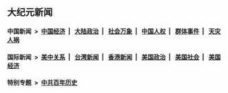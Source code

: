 ## 大纪元新闻

#### 中国新闻 &nbsp;>&nbsp; [中国经济](indexes/ncid283/README.md?11121645) &nbsp;| &nbsp; [大陆政治](indexes/ncid277/README.md?11121645) &nbsp;| &nbsp; [社会万象](indexes/ncid282/README.md?11121645) &nbsp;| &nbsp; [中国人权](indexes/ncid278/README.md?11121645) &nbsp;| &nbsp; [群体事件](indexes/ncid279/README.md?11121645) &nbsp;| &nbsp; [天灾人祸](indexes/ncid280/README.md?11121645)

#### 国际新闻 &nbsp;>&nbsp; [美中关系](indexes/nf1412576/README.md?11121645) &nbsp;| &nbsp; [台湾新闻](indexes/ncid1349361/README.md?11121645) &nbsp;| &nbsp; [香港新闻](indexes/ncid1349362/README.md?11121645) &nbsp;| &nbsp; [美国政治](indexes/ncid1078159/README.md?11121645) &nbsp;| &nbsp; [美国社会](indexes/ncid1078160/README.md?11121645) &nbsp;| &nbsp; [美国经济](indexes/ncid1078158/README.md?11121645)

#### 特别专题 &nbsp;>&nbsp; [中共百年历史](https://github.com/epoch-news/epoch-special/blob/master/README.md?11121645)  
